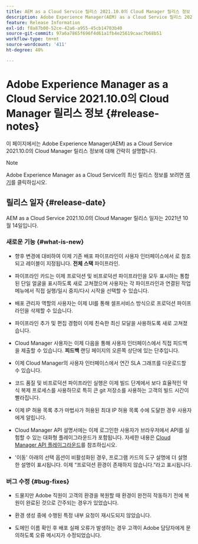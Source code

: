 ```yaml
---
title: AEM as a Cloud Service 릴리스 2021.10.0의 Cloud Manager 릴리스 정보
description: Adobe Experience Manager(AEM) as a Cloud Service 릴리스 2021.10.0의 Cloud Manager 릴리스 정보
feature: Release Information
exl-id: f8a87b00-52ce-42a6-a955-45cb14703b40
source-git-commit: 97a6a7865f696f4d61a1fb4e25619caac7b68b51
workflow-type: tm+mt
source-wordcount: '411'
ht-degree: 40%

---
```


# Adobe Experience Manager as a Cloud Service 2021.10.0의 Cloud Manager 릴리스 정보 {#release-notes}

이 페이지에서는 Adobe Experience Manager(AEM) as a Cloud Service 2021.10.0의 Cloud Manager 릴리스 정보에 대해 간략히 설명합니다.

>[!NOTE]
>Adobe Experience Manager as a Cloud Service의 최신 릴리스 정보를 보려면 [여기](https://experienceleague.adobe.com/docs/experience-manager-cloud-service/content/release-notes/release-notes/release-notes-current.html)를 클릭하십시오.

## 릴리스 일자 {#release-date}

AEM as a Cloud Service 2021.10.0의 Cloud Manager 릴리스 일자는 2021년 10월 14일입니다.


### 새로운 기능 {#what-is-new}

* 향후 변경에 대비하여 이제 기존 배포 파이프라인이 사용자 인터페이스에서 로 참조되고 레이블이 지정됩니다. **전체 스택** 파이프라인.

* 파이프라인 카드는 이제 프로덕션 및 비프로덕션 파이프라인을 모두 표시하는 통합된 단일 얼굴을 표시하도록 새로 고쳐졌으며 사용자는 각 파이프라인과 연결된 작업 메뉴에서 직접 실행/일시 중지/다시 시작을 선택할 수 있습니다.

* 배포 관리자 역할의 사용자는 이제 UI를 통해 셀프서비스 방식으로 프로덕션 파이프라인을 삭제할 수 있습니다.

* 파이프라인 추가 및 편집 경험이 이제 친숙한 최신 모달을 사용하도록 새로 고쳐졌습니다.

* Cloud Manager 사용자는 이제 다음을 통해 사용자 인터페이스에서 직접 피드백을 제출할 수 있습니다. **피드백** 랜딩 페이지의 오른쪽 상단에 있는 단추입니다.

* 이제 Cloud Manager의 사용자 인터페이스에서 연간 SLA 그래프를 다운로드할 수 있습니다.

* 코드 품질 및 비프로덕션 파이프라인 실행은 이제 빌드 단계에서 보다 효율적인 약식 복제 프로세스를 사용하므로 특히 큰 git 저장소를 사용하는 고객의 빌드 시간이 빨라집니다.

* 이제 IP 허용 목록 추가 마법사가 허용된 최대 IP 허용 목록 수에 도달한 경우 사용자에게 알립니다.

* Cloud Manager API 설명서에는 이제 로그인한 사용자가 브라우저에서 API를 실험할 수 있는 대화형 플레이그라운드가 포함됩니다. 자세한 내용은 [Cloud Manager API 플레이그라운드](https://developer.adobe.com/experience-cloud/cloud-manager/reference/playground/)를 참조하십시오.

* &#39;이동&#39; 아래의 선택 옵션이 비활성화된 경우, 프로그램 카드의 도구 설명에 더 설명한 설명이 표시됩니다. 이제 “프로덕션 환경이 존재하지 않습니다.”라고 표시됩니다.

### 버그 수정 {#bug-fixes}

* 드물지만 Adobe 직원이 고객의 환경을 복원할 때 환경이 완전히 작동하기 전에 복원이 완료된 것으로 간주되는 경우가 있었습니다.

* 환경 생성 중에 수행된 특정 내부 요청이 재시도되지 않았습니다.

* 도메인 이름 확인 후 배포 실패 오류가 발생하는 경우 고객이 Adobe 담당자에게 문의하도록 오류 메시지가 수정되었습니다.
